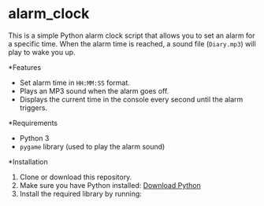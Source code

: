 # alarm_clock

This is a simple Python alarm clock script that allows you to set an alarm for a specific time. When the alarm time is reached, a sound file (`Diary.mp3`) will play to wake you up.

*Features

- Set alarm time in `HH:MM:SS` format.
- Plays an MP3 sound when the alarm goes off.
- Displays the current time in the console every second until the alarm triggers.

*Requirements

- Python 3
- `pygame` library (used to play the alarm sound)

*Installation

1. Clone or download this repository.
2. Make sure you have Python installed: [Download Python](https://www.python.org/downloads/)
3. Install the required library by running:
